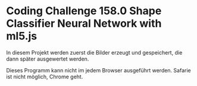 # Coding Challenge 158.0 Shape Classifier Neural Network with ml5.js

In diesem Projekt werden zuerst die Bilder erzeugt und gespeichert, die dann
später ausgewertet werden.

Dieses Programm kann nicht im jedem Browser ausgeführt werden. Safarie ist nicht
möglich, Chrome geht.
